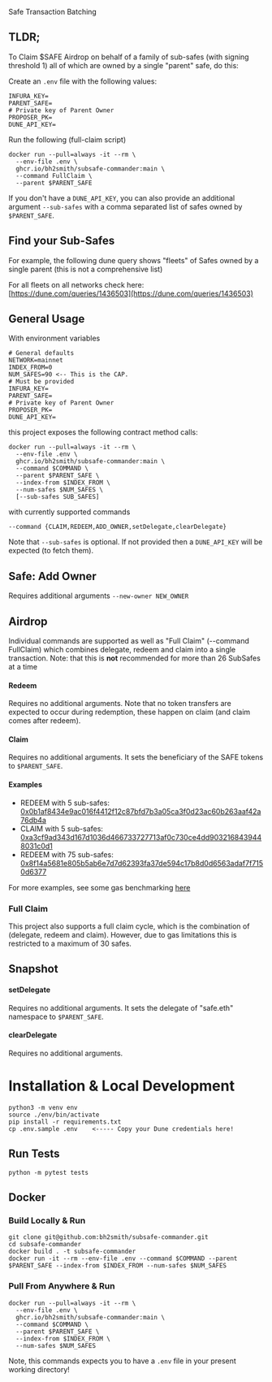 Safe Transaction Batching

## TLDR;

To Claim $SAFE Airdrop on behalf of a family of sub-safes (with signing threshold 1) all of which
are owned by a single "parent" safe, do this:

Create an `.env` file with the following values:

```shell
INFURA_KEY=
PARENT_SAFE=
# Private key of Parent Owner
PROPOSER_PK=
DUNE_API_KEY=
```

Run the following (full-claim script)

```shell
docker run --pull=always -it --rm \
  --env-file .env \
  ghcr.io/bh2smith/subsafe-commander:main \
  --command FullClaim \
  --parent $PARENT_SAFE
```

If you don't have a `DUNE_API_KEY`, you can also provide an additional argument `--sub-safes` with a
comma separated list of safes owned by `$PARENT_SAFE`.

## Find your Sub-Safes

For example, the following dune query shows "fleets" of Safes owned by a single parent
(this is not a comprehensive list)

For all fleets on all networks check
here: [https://dune.com/queries/1436503](https://dune.com/queries/1436503)

## General Usage

With environment variables

```shell
# General defaults
NETWORK=mainnet
INDEX_FROM=0
NUM_SAFES=90 <-- This is the CAP.
# Must be provided
INFURA_KEY=
PARENT_SAFE=
# Private key of Parent Owner
PROPOSER_PK=
DUNE_API_KEY=
```

this project exposes the following contract method calls:

```shell
docker run --pull=always -it --rm \
  --env-file .env \
  ghcr.io/bh2smith/subsafe-commander:main \
  --command $COMMAND \
  --parent $PARENT_SAFE \
  --index-from $INDEX_FROM \ 
  --num-safes $NUM_SAFES \
  [--sub-safes SUB_SAFES]
```

with currently supported commands

```shell
--command {CLAIM,REDEEM,ADD_OWNER,setDelegate,clearDelegate}
```

Note that `--sub-safes` is optional. If not provided then a `DUNE_API_KEY` will be expected (to
fetch them).

## Safe: Add Owner

Requires additional arguments `--new-owner NEW_OWNER`

## Airdrop

Individual commands are supported as well as "Full Claim" (--command FullClaim)
which combines delegate, redeem and claim into a single transaction.
Note: that this is **not** recommended for more than 26 SubSafes at a time

#### Redeem

Requires no additional arguments. Note that no token transfers are expected to occur during
redemption, these happen on claim (and claim comes after redeem).

#### Claim

Requires no additional arguments. It sets the beneficiary of the SAFE tokens to `$PARENT_SAFE`.

#### Examples

- REDEEM with 5
  sub-safes: [0x0b1af8434e9ac016f4412f12c87bfd7b3a05ca3f0d23ac60b263aaf42a76db4a](https://etherscan.io/tx/0x0b1af8434e9ac016f4412f12c87bfd7b3a05ca3f0d23ac60b263aaf42a76db4a)
- CLAIM with 5
  sub-safes: [0xa3cf9ad343d167d1036d466733727713af0c730ce4dd9032168439448031c0d1](https://etherscan.io/tx/0xa3cf9ad343d167d1036d466733727713af0c730ce4dd9032168439448031c0d1)
- REDEEM with 75
  sub-safes: [0x8f14a5681e805b5ab6e7d7d62393fa37de594c17b8d0d6563adaf7f7150d6377](https://etherscan.io/tx/0x8f14a5681e805b5ab6e7d7d62393fa37de594c17b8d0d6563adaf7f7150d6377)

For more examples, see some gas
benchmarking [here](https://github.com/bh2smith/subsafe-commander/issues/4)

### Full Claim

This project also supports a full claim cycle, which is the combination of (delegate, redeem and
claim). However, due to gas limitations this is restricted to a maximum of 30 safes.

## Snapshot

#### setDelegate

Requires no additional arguments. It sets the delegate of "safe.eth" namespace to `$PARENT_SAFE`.

#### clearDelegate

Requires no additional arguments.

# Installation & Local Development

```shell
python3 -m venv env
source ./env/bin/activate
pip install -r requirements.txt
cp .env.sample .env    <----- Copy your Dune credentials here!
```

## Run Tests

```shell
python -m pytest tests
```

## Docker

### Build Locally & Run

```shell
git clone git@github.com:bh2smith/subsafe-commander.git
cd subsafe-commander
docker build . -t subsafe-commander
docker run -it --rm --env-file .env --command $COMMAND --parent $PARENT_SAFE --index-from $INDEX_FROM --num-safes $NUM_SAFES
```

### Pull From Anywhere & Run

```shell
docker run --pull=always -it --rm \
  --env-file .env \
  ghcr.io/bh2smith/subsafe-commander:main \
  --command $COMMAND \
  --parent $PARENT_SAFE \
  --index-from $INDEX_FROM \
  --num-safes $NUM_SAFES
```

Note, this commands expects you to have a `.env` file in your present working directory!
 